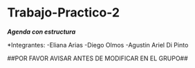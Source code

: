 # Trabajo-Practico-2

***Agenda con estructura***

*Integrantes: 
-Eliana Arias
-Diego Olmos 
-Agustin Ariel Di Pinto

##POR FAVOR AVISAR ANTES DE MODIFICAR EN EL GRUPO##
